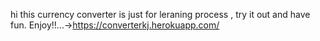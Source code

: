 hi this currency converter is just for leraning process , try it out and have fun.
Enjoy!!...->https://converterkj.herokuapp.com/
